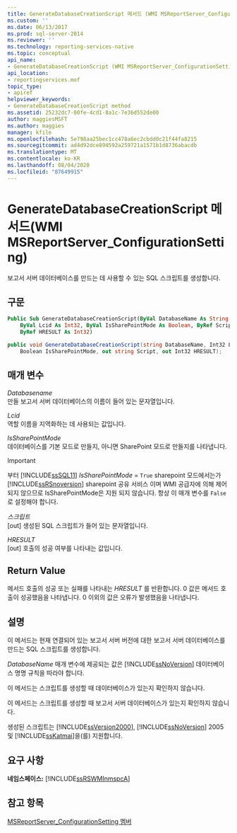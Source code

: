 ```yaml
---
title: GenerateDatabaseCreationScript 메서드 (WMI MSReportServer_ConfigurationSetting) | Microsoft Docs
ms.custom: ''
ms.date: 06/13/2017
ms.prod: sql-server-2014
ms.reviewer: ''
ms.technology: reporting-services-native
ms.topic: conceptual
api_name:
- GenerateDatabaseCreationScript (WMI MSReportServer_ConfigurationSetting Class)
api_location:
- reportingservices.mof
topic_type:
- apiref
helpviewer_keywords:
- GenerateDatabaseCreationScript method
ms.assetid: 25232dc7-00fe-4cd1-8a1c-7e36d552de00
author: maggiesMSFT
ms.author: maggies
manager: kfile
ms.openlocfilehash: 5e798aa25bec1cc478a6ec2cbdd0c21f44fa8215
ms.sourcegitcommit: ad4d92dce894592a259721a1571b1d8736abacdb
ms.translationtype: MT
ms.contentlocale: ko-KR
ms.lasthandoff: 08/04/2020
ms.locfileid: "87649915"
---
```

# <a name="generatedatabasecreationscript-method-wmi-msreportserver_configurationsetting"></a>GenerateDatabaseCreationScript 메서드(WMI MSReportServer_ConfigurationSetting)
  보고서 서버 데이터베이스를 만드는 데 사용할 수 있는 SQL 스크립트를 생성합니다.  
  
## <a name="syntax"></a>구문  
  
```vb  
Public Sub GenerateDatabaseCreationScript(ByVal DatabaseName As String, _  
    ByVal Lcid As Int32, ByVal IsSharePointMode As Boolean, ByRef Script As String, _  
    ByRef HRESULT As Int32)  
```  
  
```csharp  
public void GenerateDatabaseCreationScript(string DatabaseName, Int32 Lcid,   
    Boolean IsSharePointMode, out string Script, out Int32 HRESULT);  
```  
  
## <a name="parameters"></a>매개 변수  
 *Databasename*  
 만들 보고서 서버 데이터베이스의 이름이 들어 있는 문자열입니다.  
  
 *Lcid*  
 역할 이름을 지역화하는 데 사용되는 값입니다.  
  
 *IsSharePointMode*  
 데이터베이스를 기본 모드로 만들지, 아니면 SharePoint 모드로 만들지를 나타냅니다.  
  
> [!IMPORTANT]  
>  부터 [!INCLUDE[ssSQL11](../../includes/sssql11-md.md)] *IsSharePointMode* = `True` sharepoint 모드에서는가 [!INCLUDE[ssRSnoversion](../../includes/ssrsnoversion-md.md)] sharepoint 공유 서비스 이며 WMI 공급자에 의해 제어 되지 않으므로 IsSharePointMode은 지원 되지 않습니다. 항상 이 매개 변수를 `False`로 설정해야 합니다.  
  
 *스크립트*  
 [out] 생성된 SQL 스크립트가 들어 있는 문자열입니다.  
  
 *HRESULT*  
 [out] 호출의 성공 여부를 나타내는 값입니다.  
  
## <a name="return-value"></a>Return Value  
 메서드 호출의 성공 또는 실패를 나타내는 *HRESULT* 를 반환합니다. 0 값은 메서드 호출이 성공했음을 나타냅니다. 0 이외의 값은 오류가 발생했음을 나타냅니다.  
  
## <a name="remarks"></a>설명  
 이 메서드는 현재 연결되어 있는 보고서 서버 버전에 대한 보고서 서버 데이터베이스를 만드는 SQL 스크립트를 생성합니다.  
  
 *DatabaseName* 매개 변수에 제공되는 값은 [!INCLUDE[ssNoVersion](../../includes/ssnoversion-md.md)] 데이터베이스 명명 규칙을 따라야 합니다.  
  
 이 메서드는 스크립트를 생성할 때 데이터베이스가 있는지 확인하지 않습니다.  
  
 이 메서드는 스크립트를 생성할 때 보고서 서버 데이터베이스가 있는지 확인하지 않습니다.  
  
 생성된 스크립트는 [!INCLUDE[ssVersion2000](../../includes/ssversion2000-md.md)], [!INCLUDE[ssNoVersion](../../includes/ssnoversion-md.md)] 2005 및 [!INCLUDE[ssKatmai](../../includes/sskatmai-md.md)]을(를) 지원합니다.  
  
## <a name="requirements"></a>요구 사항  
 **네임스페이스:** [!INCLUDE[ssRSWMInmspcA](../../includes/ssrswminmspca-md.md)]  
  
## <a name="see-also"></a>참고 항목  
 [MSReportServer_ConfigurationSetting 멤버](msreportserver-configurationsetting-members.md)  
  
  
